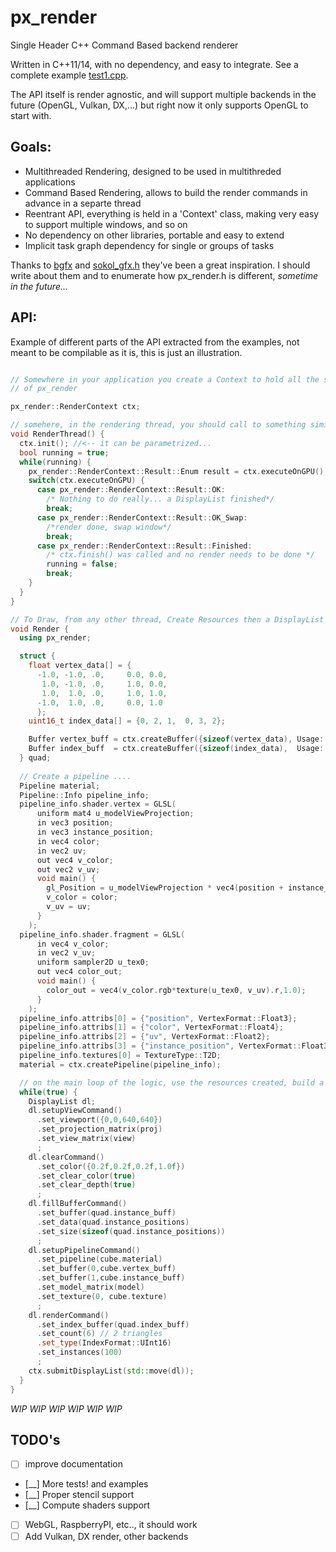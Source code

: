 # px_render
Single Header C++ Command Based backend renderer 

Written in C++11/14, with no dependency, and easy to integrate. See a complete example
[test1.cpp](https://github.com/pplux/px/blob/master/examples/px_render_test1.cpp).

The API itself is render agnostic, and will support multiple backends in the future (OpenGL, Vulkan, DX,...) but right now it only supports OpenGL to start with.

## Goals:
* Multithreaded Rendering, designed to be used in multithreded applications
* Command Based Rendering, allows to build the render commands in advance in a separte thread
* Reentrant API, everything is held in a 'Context' class, making very easy to support multiple windows, and so on 
* No dependency on other libraries, portable and easy to extend
* Implicit task graph dependency for single or groups of tasks

Thanks to [bgfx](https://github.com/bkaradzic/bgfx) and [sokol_gfx.h](https://github.com/floooh/sokol/blob/master/sokol_gfx.h) they've been a great inspiration. I should write about them and to enumerate how px_render.h is different, *sometime in the future...*

## API:

Example of different parts of the API extracted from the examples, not meant to be compilable as it is, this is just an illustration.

```cpp

// Somewhere in your application you create a Context to hold all the state of an instance
// of px_render

px_render::RenderContext ctx;

// somehere, in the rendering thread, you should call to something similar to 
void RenderThread() {
  ctx.init(); //<-- it can be parametrized...
  bool running = true;
  while(running) {
    px_render::RenderContext::Result::Enum result = ctx.executeOnGPU();
    switch(ctx.executeOnGPU) {
      case px_render::RenderContext::Result::OK:
        /* Nothing to do really... a DisplayList finished*/
        break;
      case px_render::RenderContext::Result::OK_Swap:
        /*render done, swap window*/
        break;
      case px_render::RenderContext::Result::Finished:
        /* ctx.finish() was called and no render needs to be done */
        running = false;
        break;
    }
  }
}

// To Draw, from any other thread, Create Resources then a DisplayList and submit it
void Render {
  using px_render;

  struct {
    float vertex_data[] = {
      -1.0, -1.0, .0,     0.0, 0.0, 
       1.0, -1.0, .0,     1.0, 0.0,
       1.0,  1.0, .0,     1.0, 1.0,
      -1.0,  1.0, .0,     0.0, 1.0
      };
    uint16_t index_data[] = {0, 2, 1,  0, 3, 2};

    Buffer vertex_buff = ctx.createBuffer({sizeof(vertex_data), Usage::Static});
    Buffer index_buff  = ctx.createBuffer({sizeof(index_data),  Usage::Static});
  } quad;
  
  // Create a pipeline ....
  Pipeline material;
  Pipeline::Info pipeline_info;
  pipeline_info.shader.vertex = GLSL(
      uniform mat4 u_modelViewProjection;
      in vec3 position;
      in vec3 instance_position;
      in vec4 color;
      in vec2 uv;
      out vec4 v_color;
      out vec2 v_uv;
      void main() {
        gl_Position = u_modelViewProjection * vec4(position + instance_position,1.0);
        v_color = color;
        v_uv = uv;
      }
    );
  pipeline_info.shader.fragment = GLSL(
      in vec4 v_color;
      in vec2 v_uv;
      uniform sampler2D u_tex0;
      out vec4 color_out;
      void main() {
        color_out = vec4(v_color.rgb*texture(u_tex0, v_uv).r,1.0);
      }
    );
  pipeline_info.attribs[0] = {"position", VertexFormat::Float3};
  pipeline_info.attribs[1] = {"color", VertexFormat::Float4};
  pipeline_info.attribs[2] = {"uv", VertexFormat::Float2};
  pipeline_info.attribs[3] = {"instance_position", VertexFormat::Float3, 1, VertexStep::PerInstance};
  pipeline_info.textures[0] = TextureType::T2D;
  material = ctx.createPipeline(pipeline_info);  

  // on the main loop of the logic, use the resources created, build a display list and submit it
  while(true) {
    DisplayList dl;
    dl.setupViewCommand()
      .set_viewport({0,0,640,640})
      .set_projection_matrix(proj)
      .set_view_matrix(view)
      ;
    dl.clearCommand()
      .set_color({0.2f,0.2f,0.2f,1.0f})
      .set_clear_color(true)
      .set_clear_depth(true)
      ;
    dl.fillBufferCommand()
      .set_buffer(quad.instance_buff)
      .set_data(quad.instance_positions)
      .set_size(sizeof(quad.instance_positions))
      ;
    dl.setupPipelineCommand()
      .set_pipeline(cube.material)
      .set_buffer(0,cube.vertex_buff)
      .set_buffer(1,cube.instance_buff)
      .set_model_matrix(model)
      .set_texture(0, cube.texture)
      ;
    dl.renderCommand()
      .set_index_buffer(quad.index_buff)
      .set_count(6) // 2 triangles
      .set_type(IndexFormat::UInt16)
      .set_instances(100)
      ;
    ctx.submitDisplayList(std::move(dl));
  }
}
```

*WIP* *WIP* *WIP* *WIP* *WIP* *WIP*


## TODO's
* [  ] improve documentation
* [__] More tests! and examples
* [__] Proper stencil support
* [__] Compute shaders support
* [  ] WebGL, RaspberryPI, etc.., it should work
* [  ] Add Vulkan, DX render, other backends 
